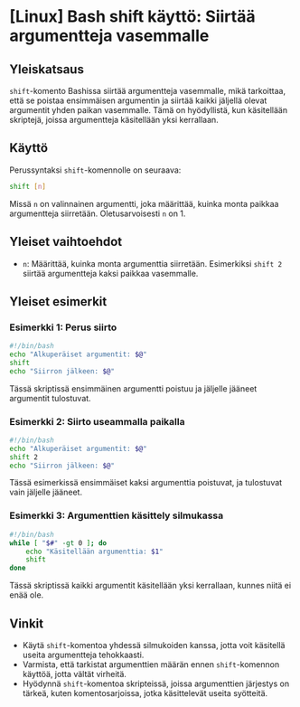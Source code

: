 # [Linux] Bash shift käyttö: Siirtää argumentteja vasemmalle

## Yleiskatsaus
`shift`-komento Bashissa siirtää argumentteja vasemmalle, mikä tarkoittaa, että se poistaa ensimmäisen argumentin ja siirtää kaikki jäljellä olevat argumentit yhden paikan vasemmalle. Tämä on hyödyllistä, kun käsitellään skriptejä, joissa argumentteja käsitellään yksi kerrallaan.

## Käyttö
Perussyntaksi `shift`-komennolle on seuraava:

```bash
shift [n]
```

Missä `n` on valinnainen argumentti, joka määrittää, kuinka monta paikkaa argumentteja siirretään. Oletusarvoisesti `n` on 1.

## Yleiset vaihtoehdot
- `n`: Määrittää, kuinka monta argumenttia siirretään. Esimerkiksi `shift 2` siirtää argumentteja kaksi paikkaa vasemmalle.

## Yleiset esimerkit

### Esimerkki 1: Perus siirto
```bash
#!/bin/bash
echo "Alkuperäiset argumentit: $@"
shift
echo "Siirron jälkeen: $@"
```
Tässä skriptissä ensimmäinen argumentti poistuu ja jäljelle jääneet argumentit tulostuvat.

### Esimerkki 2: Siirto useammalla paikalla
```bash
#!/bin/bash
echo "Alkuperäiset argumentit: $@"
shift 2
echo "Siirron jälkeen: $@"
```
Tässä esimerkissä ensimmäiset kaksi argumenttia poistuvat, ja tulostuvat vain jäljelle jääneet.

### Esimerkki 3: Argumenttien käsittely silmukassa
```bash
#!/bin/bash
while [ "$#" -gt 0 ]; do
    echo "Käsitellään argumenttia: $1"
    shift
done
```
Tässä skriptissä kaikki argumentit käsitellään yksi kerrallaan, kunnes niitä ei enää ole.

## Vinkit
- Käytä `shift`-komentoa yhdessä silmukoiden kanssa, jotta voit käsitellä useita argumentteja tehokkaasti.
- Varmista, että tarkistat argumenttien määrän ennen `shift`-komennon käyttöä, jotta vältät virheitä.
- Hyödynnä `shift`-komentoa skripteissä, joissa argumenttien järjestys on tärkeä, kuten komentosarjoissa, jotka käsittelevät useita syötteitä.
